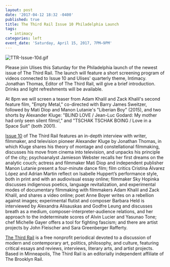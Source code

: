 ```yaml
---
layout: post
date: '2017-04-12 18:32 -0400'
published: true
title: The Third Rail Issue 10 Philadelphia Launch
tags:
  - intimacy
categories: left
event_date: 'Saturday, April 15, 2017, 7PM–9PM'
---
```

![TTR-Issue-10d.gif]({{site.baseurl}}/assets/img/TTR-Issue-10d.gif)

Please join Ulises this Saturday for the Philadelphia launch of the newest issue of The Third Rail. The launch will feature a short screening program of videos connected to Issue 10 and Ulises' quarterly theme, Intimacy. Jonathan Thomas, Editor of The Third Rail, will give a brief introduction. Drinks and light refreshments will be available.

At 8pm we will screen a teaser from Adam Khalil and Zack Khalil's second feature film, "Empty Metal," co-directed with Barry James Sweitzer, followed by Mati Diop and Manon Lutanie's "Liberian Boy" (2015), and two shorts by Alexander Kluge: "BLIND LOVE / Jean-Luc Godard: My mother had only seen silent films!," and "TSCHAK TSCHAK BOING / Love in a Space Suit" (both 2001). 

[Issue 10](http://thirdrailquarterly.org/) of The Third Rail features an in-depth interview with writer, filmmaker, and television pioneer Alexander Kluge by Jonathan Thomas, in which Kluge shares his theory of montage and constellational filmmaking, discusses his move from cinema into television, and unpacks his principle of the city; psychoanalyst Jamieson Webster recalls her first dreams on the analytic couch; actress and filmmaker Mati Diop and independent publisher Manon Lutanie present a four-minute dance film; film critics Cristina Álvarez López and Adrian Martin reflect on Isabelle Huppert’s performance style, both in print and with an audiovisual essay online; filmmaker Sky Hopinka discusses indigenous poetics, language revitalization, and experimental modes of documentary filmmaking with filmmakers Adam Khalil and Zack Khalil, and shares a video online; poet Anne Boyer writes on a rebellion against images; experimental flutist and composer Barbara Held is interviewed by Alexandra Alisauskas and Godfre Leung and discusses breath as a medium, composer-interpreter-audience relations, and her approach to the indeterminate scores of Alvin Lucier and Yasunao Tone; chef Michelle Gayer offers a tool for fighting fascism; and there are artist projects by John Fleischer and Sara Greenberger Rafferty. 

[The Third Rail](http://thirdrailquarterly.org/#information) is a free nonprofit periodical devoted to a discussion of modern and contemporary art, politics, philosophy, and culture, featuring critical essays and reviews, interviews, literary arts, and artist projects. Based in Minneapolis, The Third Rail is an editorially independent affiliate of The Brooklyn Rail.
